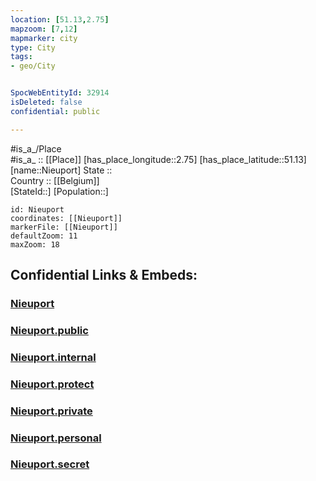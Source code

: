 ```yaml
---
location: [51.13,2.75] 
mapzoom: [7,12] 
mapmarker: city 
type: City
tags:
- geo/City


SpocWebEntityId: 32914
isDeleted: false
confidential: public

---
```

#is_a_/Place  
#is_a_ :: [[Place]] 
[has_place_longitude::2.75] 
[has_place_latitude::51.13] 
[name::Nieuport] 
State ::  
Country :: [[Belgium]]  
[StateId::] 
[Population::] 



```leaflet
id: Nieuport
coordinates: [[Nieuport]] 
markerFile: [[Nieuport]] 
defaultZoom: 11 
maxZoom: 18
```


## Confidential Links & Embeds: 

### [Nieuport](/_Standards/Earth/Continent/Europe/Europe~West/Belgium/Regions~Belgium/Vlaanderen/counties~Vlaanderen/West_Flanders/City/Nieuport.md) 

### [Nieuport.public](/_public/Earth/Continent/Europe/Europe~West/Belgium/Regions~Belgium/Vlaanderen/counties~Vlaanderen/West_Flanders/City/Nieuport.public.md) 

### [Nieuport.internal](/_internal/Earth/Continent/Europe/Europe~West/Belgium/Regions~Belgium/Vlaanderen/counties~Vlaanderen/West_Flanders/City/Nieuport.internal.md) 

### [Nieuport.protect](/_protect/Earth/Continent/Europe/Europe~West/Belgium/Regions~Belgium/Vlaanderen/counties~Vlaanderen/West_Flanders/City/Nieuport.protect.md) 

### [Nieuport.private](/_private/Earth/Continent/Europe/Europe~West/Belgium/Regions~Belgium/Vlaanderen/counties~Vlaanderen/West_Flanders/City/Nieuport.private.md) 

### [Nieuport.personal](/_personal/Earth/Continent/Europe/Europe~West/Belgium/Regions~Belgium/Vlaanderen/counties~Vlaanderen/West_Flanders/City/Nieuport.personal.md) 

### [Nieuport.secret](/_secret/Earth/Continent/Europe/Europe~West/Belgium/Regions~Belgium/Vlaanderen/counties~Vlaanderen/West_Flanders/City/Nieuport.secret.md)

